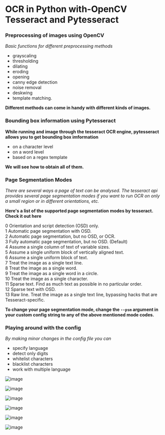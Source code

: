 # OCR in Python with-OpenCV Tesseract and Pytesseract

### Preprocessing of images using OpenCV

*Basic functions for different preprocessing methods*
- grayscaling
- thresholding
- dilating
- eroding
- opening
- canny edge detection
- noise removal
- deskwing
- template matching. 

**Different methods can come in handy with different kinds of images.**

### Bounding box information using Pytesseract

**While running and image through the tesseract OCR engine, pytesseract allows you to get bounding box imformation** 
- on a character level
- on a word level
- based on a regex template

**We will see how to obtain all of them.**

### Page Segmentation Modes

*There are several ways a page of text can be analysed. The tesseract api provides several page segmentation modes if you want to run OCR on only a small region or in different orientations, etc.*

**Here's a list of the supported page segmentation modes by tesseract. Check it out here**

0    Orientation and script detection (OSD) only.  
1    Automatic page segmentation with OSD.  
2    Automatic page segmentation, but no OSD, or OCR.  
3    Fully automatic page segmentation, but no OSD. (Default)  
4    Assume a single column of text of variable sizes.  
5    Assume a single uniform block of vertically aligned text.  
6    Assume a single uniform block of text.  
7    Treat the image as a single text line.  
8    Treat the image as a single word.  
9    Treat the image as a single word in a circle.  
10    Treat the image as a single character.  
11    Sparse text. Find as much text as possible in no particular order.  
12    Sparse text with OSD.  
13    Raw line. Treat the image as a single text line, bypassing hacks that are Tesseract-specific.  

**To change your page segmentation mode, change the ```--psm``` argument in your custom config string to any of the above mentioned mode codes.**

### Playing around with the config

*By making minor changes in the config file you can* 
- specify language
- detect only digits
- whitelist characters
- blacklist characters
- work with multiple language

![image](https://github.com/Tanwar-12/OCR-in-Python-with-OpenCV-Tesseract-and-Pytesseract/assets/110081008/69b7f311-82b4-47a3-baf6-423336f04d35)

![image](https://github.com/Tanwar-12/OCR-in-Python-with-OpenCV-Tesseract-and-Pytesseract/assets/110081008/793687d6-178c-4558-83fe-d301d2321786)

![image](https://github.com/Tanwar-12/OCR-in-Python-with-OpenCV-Tesseract-and-Pytesseract/assets/110081008/df664595-2d68-4eed-99e5-2ce72adce45f)

![image](https://github.com/Tanwar-12/OCR-in-Python-with-OpenCV-Tesseract-and-Pytesseract/assets/110081008/9139966e-c12e-4476-9045-236c71fd8b30)

![image](https://github.com/Tanwar-12/OCR-in-Python-with-OpenCV-Tesseract-and-Pytesseract/assets/110081008/39c5a697-3bed-40df-a478-8fc6318c6c12)

![image](https://github.com/Tanwar-12/OCR-in-Python-with-OpenCV-Tesseract-and-Pytesseract/assets/110081008/7dbfecaa-a5b3-4553-8b06-045c89c6ea47)







